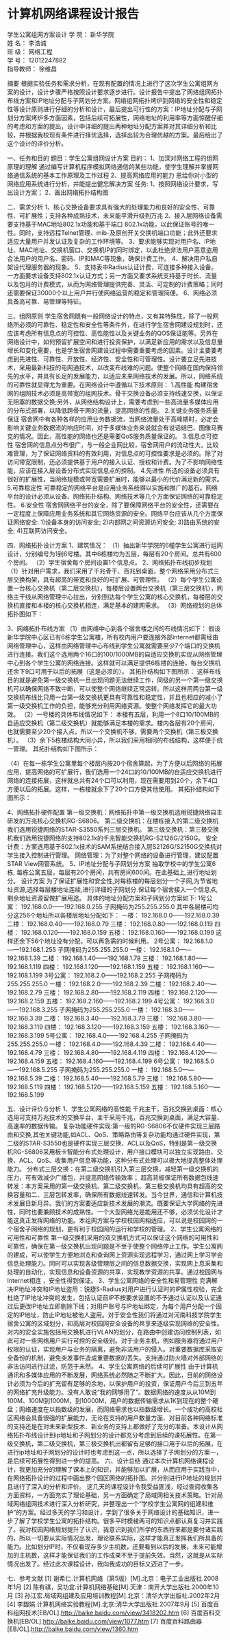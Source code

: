 # 计算机网络课程设计报告
学生公寓组网方案设计
学    院：   新华学院    
姓    名：    李浩诚     
班    级：   网络工程    
学    号：  12012247882  
指导教师：    徐维昌     

摘要
根据实验任务和需求分析，在现有配置的情况上进行了这次学生公寓组网方案的设计，设计步骤严格按照设计要求逐步进行。设计报告中提出了网络组网拓扑布线方案和IP地址分配与子网划分方案。网络组网拓扑烤炉到网络的安全性和稳定性等设计原则进行仔细的分析和设计，最后提出可行性的方案：IP地址分配与子网划分方案烤炉多方面因素，包括后续可拓展性，网络地址的利用率等方面惊醒仔细的考虑和方案的提出，设计中详细的提出两种地址分配方案并对其详细分析和比较，并根据我校现有条件进行择优选择，选择出较为合理优越的方案。最后给出了这个设计的评价分析。



一、任务和目的
题目：学生公寓组网设计方案
目的：
1、加深对网络工程的组网原理的理解
通过编写计算机程序模拟网络通信的某些功能，使学生理解并掌握网络通信系统的基本工作原理及工作过程
2、提高网络应用的能力
恩给你对小型的网络应用系统进行分析，并能提出健忘解决方案
任务:
1、按照网络设计要求，写出设计方案；
2、画出网络拓扑结构图

二、需求分析
1、核心交换设备要求具有强大的处理能力和良好的安全性、可靠性、可扩展性；支持各种成熟技术，未来能平滑升级到万兆
2、接入层网络设备需要支持基于MAC地址802.1x功能和基于端口 802.1x功能，以此保证账号的唯一性。同时，支持远程Telnet管理、mib-及原创开关交换机端口功能；此外还要求适应大量用户并发认证及复杂的工作环境等。
3、要求能够实现对用户名、IP地址、MAC地址、交换机窗口、交换机IP的同时绑定，以此杜绝非法用户恶意盗用合法用户的用户名、密码、IP和MAC等现象，确保计费工作。
4、解决用户私自架设代理服务器的现象。
5、支持表中Radius认证计费，可连接多种接入设备。一方面要求设备支持802.1x认证方式；另一方面又要求系统支持基于时长、流量以及包月的计费模式，从而为网络管理提供完善、灵活、可定制的计费策略；同时还需要保证30000个以上用户并行使网络运营的稳定和管理简便。
6、网络必须具备高可靠、易管理等特征。

三、组网原则
       学生宿舍网既有一般网络设计的特点，又有其特殊性，除了一般网络所必须的可靠性、稳定性和安全性等条件外，在进行学生宿舍网建设规划时，还应该考虑所有信息点的可控性、高性能性以及关键业务的QOS保证能等。另外在网络设计中，如何预留扩展空间和进行投资保护，以满足新应用的需求以及信息量增长和变化需要，也是学生宿舍网建设过程中需要重要考虑的因素。设计主要要考虑到先进性、可靠性、开放性、经济性、安全性和可管理性。设计要立足先进技术，采用最新科技的电网通技术，以改变布线难的问题。使整个网络在国内保持领先的水平，并具有长足的发展能力，以适应未来网络技术的发展。所以，网络系统的可靠性就显得尤为重要。在网络设计中遵循以下技术原则：
1.高性能
构建宿舍网的组网技术必须是高带宽的组网技术。骨干交换设备必须支持线速交换，以保证无阻塞的数据交换;另外，从网络结构设计上，需要考虑到一些高流量多媒体应用的分布式部署，以降低跨骨干网的流量，提高网络的性能。
2.关键业务服务质量保证
宿舍网中有各种各样的应用业务数据流，当网络流量处于高峰期时，必定会影响关键业务数据流的响应时间，对于多媒体业务来说就会有说话结巴、图像马赛克的情况。因此，高性能的网络也还是需要QoS服务质量保证的。
3.信息点可控性
宿舍网的信息点分布很广，与一般企业网比较，宿舍网用户的流动性大，比较难管理，为了保证网络资料的有效利用，对信息点的可控性要求是必须的。除了对访问带宽限制，还必须提供基于用户的接入认证、授权和计费。为了不影响网络性能，应该在接入层设备分布式实现信息点的控制。
4.先进性
所选的设备必须具有很好的扩展性，当网络规模或带宽需要扩展时，能够以最小的代价满足新的需求。
5.可靠稳定性
可靠稳定的网络平台是应用业务系统得以实施和推广的基石。网络平台的设计必须从设备、网络拓扑结构、网络技术等几个方面保证网络的可靠稳定性。
6.安全性
宿舍网网络平台的安全，除了要保障网络平台的安全性，还需要在一定程度上保障应用业务系统和其它网络资源的安全。网络平台应该从几个方面保证网络安全:	
1)设备本身的访问安全;
2)内部网之间资源访问安全;
3)路由系统的安全;
4)互联网访问安全。

四、网络拓扑设计方案
1、建筑情况：
（1）抽出新华学院的6幢学生公寓进行组网设计，分别编号为1到6号楼。其中6栋楼均为五层，每层有20个房间。总共有600个房间。
（2）学生宿舍每个房间设置1个信息点。
2、网络拓扑布线初步规划
（1）针对用户需求，我们采用了千兆骨干、百兆到桌面，整个网络采用分布式三层交换构架，具有超高的带宽和良好的可扩展、可管理性。
（2）每个学生公寓设置一台核心交换机（第二层交换机），每楼层设置两台交换机（第三层交换机），网络主干线从网络管理中心拉出，分别到达每个学生公寓的核心交换机，每楼层的交换机直接和本楼的核心交换机相连，满足基本的建网需求。
（3）网络规划的总体拓扑图如下：




3、网络拓扑布线方案
（1）由网络中心到各个宿舍楼之间的布线情况如下：
假设新华学院中心区已有6栋学生公寓楼，所有校内用户要连接外部internet都需经由网络管理中心，这样由网络管理中心布线到学生公寓就需要至少7个端口的交换机进行连接。我们这个选用两个16口的100/1000MB的自适应交换机实现从网络管理中心到各个学生公寓的网络连接。这样就可以满足提供6栋楼的连接，每台交换机还余下9口可用于以后的拓展（这是必须的）。
其拓扑结构如下图所示：
这样布线目的就是避免第一级交换机一旦出现问题无法继续工作，同级的另一个第一级交换机可以确保网络不致中断，可以使整个网络继续正常运转。所以这样用两台第一级交换机布线比只用一台第一级交换机更具有可靠性和稳定性，并且也相应的减小了第一级交换机工作的负担，能够充分利用网络资源。使整个网络发挥它的最大功效。
（2）一号楼的具体布线情况如下：
本楼有五层，利用一个8口10/100MB的自适应交换机（第二级交换机）就能够满足本楼的需求。楼内各层有20个房间，也就需要至少20个接入点，所以一个交换机不够，需要两个交换机（第三极交换机）。
（3）余下5栋楼结构大同小异，所以我们采用相同的布线结构，这样便于统一管理。
其拓扑结构如下图所示：








（4）在每一栋学生公寓里每个楼层内按20个宿舍算起，为了方便以后网络的拓展应用，提高网络的可扩展行，我们选用一个24口的10/100MB的自适应交换机进行网络的连接拓展，这样就总共有24个口可以利用，现在需要用到20个，余下4口方便以后的拓展。这样，一栋楼就余下了20个口方便其他使用。
其拓扑结构如下图所示：



4、网络拓扑硬件配置
第一级交换机：网络拓扑中第一级交换机选用锐捷网络自主研发的万兆核心交换机RG-S6806。
第二级交换机：在楼栋接入的第二级交换机我们选用锐捷网络的STAR-S3550系列三层交换机。
第三级交换机：第三极交换机我们选用锐捷网络的支持802.1x的千兆智能交换机RG-S2126G/2150G。
安全计费：方案选用基于802.1x技术的SAM系统结合接入层S2126G/S2150G交换机对学生接入控制进行管理。
网络管理：为了对整个网络的设备进行管理，建议配置STAR View网管系统。
5、IP地址分配与子网划分方案
抽取学校中的学生公寓6栋, 每栋公寓五层，每层有20个房间，共有房间600间。在此基础上,进行地址划分。
设计方案
为了保证扩展性和安全性,对每栋楼的每层划分一个子网,为节省地址资源,选择每层楼地址连续,进行详细的子网划分.保证每个宿舍接入一个信息点,剩余地址资源留做扩展用途。
具体的地址分配方案和子网划分方案如下:
1号公寓：	192.168.0.0——192.168.0.255	子网掩码为255.255.255.0
其中各层楼可均分这256个地址所以各楼层地址分配如下：
一楼：		192.168.0.0——192.168.0.39
二楼：		192.168.0.40——192.168.0.79
三楼：		192.168.0.80——192.168.0.119
四楼：		192.168.0.120——192.168.0.159
五楼：		192.168.0.160——192.168.0.199
这样还余下56个地址没有分配，可以再急需的时候利用。
2号公寓：	192.168.1.0——192.168.1.255	子网掩码为255.255.255.0
一楼：		192.168.1.0——192.168.1.39
二楼：		192.168.1.40——192.168.1.79
三楼：		192.168.1.80——192.168.1.119
四楼：		192.168.1.120——192.168.1.159
五楼：		192.168.1.160——192.168.1.199
3号公寓：	192.168.2.0——192.168.2.255	子网掩码为255.255.255.0
一楼：		192.168.2.0——192.168.2.39
二楼：		192.168.2.40——192.168.2.79
三楼：		192.168.2.80——192.168.2.119
四楼：		192.168.2.120——192.168.2.159
五楼：		192.168.2.160——192.168.2.199
4号公寓：	192.168.3.0——192.168.3.255	子网掩码为255.255.255.0
一楼：		192.168.3.0——192.168.3.39
二楼：		192.168.3.40——192.168.3.79
三楼：		192.168.3.80——192.168.3.119
四楼：		192.168.3.120——192.168.3.159
五楼：		192.168.3.160——192.168.3.199
5号公寓：	192.168.4.0——192.168.4.255	子网掩码为255.255.255.0
一楼：		192.168.4.0——192.168.4.39
二楼：		192.168.4.40——192.168.4.79
三楼：		192.168.4.80——192.168.4.119
四楼：		192.168.4.120——192.168.4.159
五楼：		192.168.4.160——192.168.4.199
6号公寓：	192.168.5.0——192.168.5.255	子网掩码为255.255.255.0
一楼：		192.168.5.0——192.168.5.39
二楼：		192.168.5.40——192.168.5.79
三楼：		192.168.5.80——192.168.5.119
四楼：		192.168.5.120——192.168.5.159
五楼：		192.168.5.160——192.168.5.199

五、设计评价与分析
1、学生公寓网络的高性能
千兆主干，百兆交换到桌面：核心选用可支持万兆技术的交换平台，主干采用千兆，百兆交换到桌面，满足大容量、高速率的数据传输。
复杂功能硬件实现:第一级的RG-S6806不仅硬件实现三层路由和交换,其他关键功能,如ACL、QoS、策略路由等复杂功能均通过硬件实现，第二级的STAR-S3550也是硬件实现三层交换、ACL以及QoS，特别是第一级交换机RG-S6806采用板卡智能分布式处理设计，用户接口模块可以独立实现路由、交换、ACL、QoS、收集用户信息等功能，这种分布式处理可以极大地提高整体处理能力。
分布式三层交换：在第二级交换机引入第三层交换，减轻第一级交换机的压力，可有效减少广播包，并提高网络传输效率；
超高背板保证所有数据包线速转发：本方案采用的第一级交换机、第二级交换机、第三极交换机均具有超高的交换容量和二、三层包转发率，确保所有数据线速转发。当今世界，通信和计算机技术发展日新月异。我们的方案要适应新技术发展的潮流。既要保证大学网络的先进性，同时也要兼顾技术的成熟性。一个大型网络光是能用还不够，必须优化设计才能这真正发挥网络的功能。本组网方案与学校校园网相适应，可以说是校园网的一个宿舍子网络的规划，更有利于校园网的运行和学校的管理。
2、学生公寓网络的可用性和可靠性
第一级交换机采用的双交换机方式可以保证这个网络的可用性和可靠性，确保在第一级交换机出现问题是不至于使整个网络停止工作。学生公寓网的建成，可以使学生方便地浏览和查询网上资源实现远程学习，通过网上学习学会信息处理能力。同时可以实现各级管理层之间的信息数据交换，实现网上息采集和处理的自动化，实现信息和设备资源的共享，实现教学资源的共享。通过校园网与Internet相连 ，安全性得到保证。
3、学生公寓网络的安全性和易管理性
完满解决IP地址冲突和IP地址盗用：锐捷S-Radius对用户进行认证时的IP属性校验，完全杜绝了IP地址冲突的发生，包括认证前IP不按要求设置的不予通过认证以及认证通过后更改IP地址立即剔除下线；对用户账号与IP地址绑定，为每个用户分配一个固定的IP地址，防止IP地址被他人盗用。对于安全性我们将通过对河南科技学院学生宿舍公寓的区域划分，和高层对校园网安全设备的共享来逐级实现网络的安全性。对内的安全实施包括用交换机进行VLAN的划分，在路由中创建访问控制列表，如此可对一些网络用户实行可控的安全级别。对于业务主机，例如服务器将通过用户权限的认证，实现用户与业务的隔离，避免非法用户的侵入。对重要数据库采取安全备份的机制，避免突发事件造成重要数据的丢失。支持通过防火墙对外部网络的非法访问进行过滤，防范于未然。
4、学生公寓网络的后续可扩展性
由于计算机通讯和多媒体应用的不断发展，网络系统必然随之不断扩大。因此，目前的网络设计必须为今后的扩充留有足够的余地，以保护用户的投资，保证用户今后三到五年的网络扩充升级能力。没有人敢说“我的网够用了”。数据网络的速度从从10M到100M、100M到1000M，到10000M，用户的数据传输需求从1K到现在的整个硬盘；网络速度在以指数级的发展，而网络需求也以指数级增长。一个成功的高校社区网络会具备很强的扩展能力，无论在支持的用户数量方面、对目前各种网络标准的支持还是在对未来新型技术、新业务的支持上都做好了充分的准备。本设计从网络拓扑布线设计到ip地址和子网划分的设计都充分考虑到后续的课拓展性。在第一级交换机，第二级交换机，第三极交换机出都留有足够的接口用于以后的拓展，在进行ip地址和子网划分的设计时也考虑到这一点，所以选择了子网划分的方案一，是后续可拓展性得到进一步的提高。
六、设计总结
通过本次计算机网络课程设计，我更加充分的理解了课本上的知识，并能够加以扩展，从而应用于实践当中，在网络拓扑设计的过程中画出整个园区网络的拓扑图。并分别进行IP地址的规划并且进行了深入的分析和评价。
这几天的课程设计令我受益匪浅，经过查阅收集各方面资料，一方面充实了理论基础，另一方面确定了局域网相关技术策略。针对局域网络组网技术进行深入分析研究，并整理出一个“学校学生公寓网的组建和维护”的方案。经过多天的学习和设计，学到了很多关于网络设计的基础知识，进一步了解了学校学生公寓的拓扑结构。很多平时模棱两可的知识点都认真复习并实践了。我对校园网络规划提升了认识，我意识到我们所学的东西将来都是要付诸实践的，所以一切要从实际情况出发，理论联系实际，这样才能真正发挥我们所具备的能力。比如划分IP时，不仅看现存多少主机数，还要看到以后的发展，未来可能增加的主机数，这样才能保证我们的工作成果不至于提前失效。当然，这就是从实际情况出发了。经过此次课程设计，我向我成功的目标又迈进了一步。

七、参考文献
[1] 谢希仁.计算机网络（第5版）[M].北京：电子工业出版社.2008年1月
[2] 陈有祺，吴功宜.计算机网络基础[M].天津：南开大学出版社.2000年10月
[3] 孙江宏.局域网组建及应用培训教程[M].北京：清华大学出版社.2002年2月
[4] 李馥娟.计算机网络实验教程[M].北京:清华大学出版社.2007年9月
[5] 百度百科组网技术[EB/OL].http://baike.baidu.com/view/3418202.htm
[6] 百度百科交换机[EB/OL].http://baike.baidu.com/view/1077.htm
[7] 百度百科路由器[EB/OL].http://baike.baidu.com/view/1360.htm
